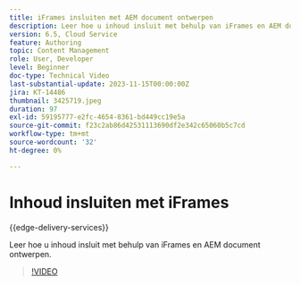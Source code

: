 ```yaml
---
title: iFrames insluiten met AEM document ontwerpen
description: Leer hoe u inhoud insluit met behulp van iFrames en AEM document ontwerpen.
version: 6.5, Cloud Service
feature: Authoring
topic: Content Management
role: User, Developer
level: Beginner
doc-type: Technical Video
last-substantial-update: 2023-11-15T00:00:00Z
jira: KT-14486
thumbnail: 3425719.jpeg
duration: 97
exl-id: 59195777-e2fc-4654-8361-bd449cc19e5a
source-git-commit: f23c2ab86d42531113690df2e342c65060b5c7cd
workflow-type: tm+mt
source-wordcount: '32'
ht-degree: 0%

---
```


# Inhoud insluiten met iFrames

{{edge-delivery-services}}

Leer hoe u inhoud insluit met behulp van iFrames en AEM document ontwerpen.

>[!VIDEO](https://video.tv.adobe.com/v/3425719/?learn=on)
